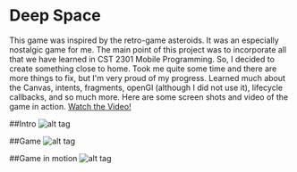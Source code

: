 # Deep Space
This game was inspired by the retro-game asteroids. It was an especially nostalgic game for me. The main point of this project was to incorporate all that we have learned in CST 2301 Mobile Programming. So, I decided to create something close to home. Took me quite some time and there are more things to fix, but I'm very proud of my progress. Learned much about the Canvas, intents, fragments, openGl (although I did not use it), lifecycle callbacks, and so much more. Here are some screen shots and video of the game in action. 
[Watch the Video!](https://youtu.be/ozn2zDgWTcA)

##Intro
![alt tag](http://i.imgur.com/FycEoum.png)

##Game
![alt tag](http://i.imgur.com/ETaQ4ng.png)

##Game in motion
![alt tag](http://i.imgur.com/TNOLr0M.png)


